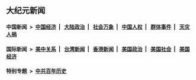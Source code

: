## 大纪元新闻

#### 中国新闻 &nbsp;>&nbsp; [中国经济](indexes/ncid283/README.md?12170845) &nbsp;| &nbsp; [大陆政治](indexes/ncid277/README.md?12170845) &nbsp;| &nbsp; [社会万象](indexes/ncid282/README.md?12170845) &nbsp;| &nbsp; [中国人权](indexes/ncid278/README.md?12170845) &nbsp;| &nbsp; [群体事件](indexes/ncid279/README.md?12170845) &nbsp;| &nbsp; [天灾人祸](indexes/ncid280/README.md?12170845)

#### 国际新闻 &nbsp;>&nbsp; [美中关系](indexes/nf1412576/README.md?12170845) &nbsp;| &nbsp; [台湾新闻](indexes/ncid1349361/README.md?12170845) &nbsp;| &nbsp; [香港新闻](indexes/ncid1349362/README.md?12170845) &nbsp;| &nbsp; [美国政治](indexes/ncid1078159/README.md?12170845) &nbsp;| &nbsp; [美国社会](indexes/ncid1078160/README.md?12170845) &nbsp;| &nbsp; [美国经济](indexes/ncid1078158/README.md?12170845)

#### 特别专题 &nbsp;>&nbsp; [中共百年历史](https://github.com/epoch-news/epoch-special/blob/master/README.md?12170845)  
